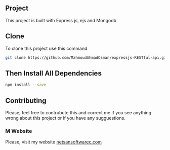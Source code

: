 ## Project
This project is built with Express js, ejs and Mongodb
## Clone
To clone this project use this command

```bash
git clone https://github.com/MahmoudAhmadOsman/expressjs-RESTful-api.git
```

## Then Install All Dependencies

```bash
npm install --save
```


## Contributing
Please, feel free to contrubute this and correct me if you see anything wrong about this project or if you have any sugguestions. 



### M Website
 Please, visit my website
[netsansoftwarec.com](https://www.netsansoftware.com/)